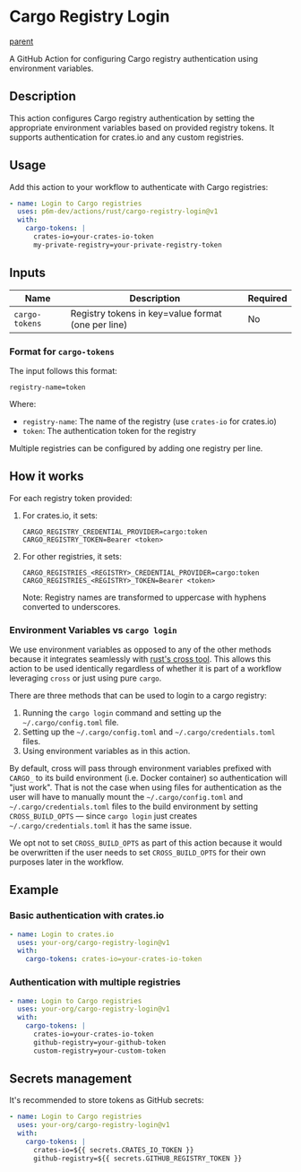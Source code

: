 # Cargo Registry Login

[parent](../README.md)

A GitHub Action for configuring Cargo registry authentication using environment variables.

## Description

This action configures Cargo registry authentication by setting the appropriate environment variables based on provided registry tokens. It supports authentication for crates.io and any custom registries.

## Usage

Add this action to your workflow to authenticate with Cargo registries:

```yaml
- name: Login to Cargo registries
  uses: p6m-dev/actions/rust/cargo-registry-login@v1
  with:
    cargo-tokens: |
      crates-io=your-crates-io-token
      my-private-registry=your-private-registry-token
```

## Inputs

| Name           | Description                                        | Required |
| -------------- | -------------------------------------------------- | -------- |
| `cargo-tokens` | Registry tokens in key=value format (one per line) | No       |

### Format for `cargo-tokens`

The input follows this format:

```
registry-name=token
```

Where:

- `registry-name`: The name of the registry (use `crates-io` for crates.io)
- `token`: The authentication token for the registry

Multiple registries can be configured by adding one registry per line.

## How it works

For each registry token provided:

1. For crates.io, it sets:

   ```
   CARGO_REGISTRY_CREDENTIAL_PROVIDER=cargo:token
   CARGO_REGISTRY_TOKEN=Bearer <token>
   ```

2. For other registries, it sets:

   ```
   CARGO_REGISTRIES_<REGISTRY>_CREDENTIAL_PROVIDER=cargo:token
   CARGO_REGISTRIES_<REGISTRY>_TOKEN=Bearer <token>
   ```

   Note: Registry names are transformed to uppercase with hyphens converted to underscores.

### Environment Variables vs `cargo login`

We use environment variables as opposed to any of the other methods because it integrates seamlessly with [rust's cross tool](https://github.com/cross-rs/cross). This allows this action to be used identically regardless of whether it is part of a workflow leveraging `cross` or just using pure `cargo`.

There are three methods that can be used to login to a cargo registry:

1. Running the `cargo login` command and setting up the `~/.cargo/config.toml` file.
2. Setting up the `~/.cargo/config.toml` and `~/.cargo/credentials.toml` files.
3. Using environment variables as in this action.

By default, cross will pass through environment variables prefixed with `CARGO_` to its build environment (i.e. Docker container) so authentication will "just work". That is not the case when using files for authentication as the user will have to manually mount the `~/.cargo/config.toml` and `~/.cargo/credentials.toml` files to the build environment by setting `CROSS_BUILD_OPTS` — since `cargo login` just creates `~/.cargo/credentials.toml` it has the same issue.

We opt not to set `CROSS_BUILD_OPTS` as part of this action because it would be overwritten if the user needs to set `CROSS_BUILD_OPTS` for their own purposes later in the workflow.

## Example

### Basic authentication with crates.io

```yaml
- name: Login to crates.io
  uses: your-org/cargo-registry-login@v1
  with:
    cargo-tokens: crates-io=your-crates-io-token
```

### Authentication with multiple registries

```yaml
- name: Login to Cargo registries
  uses: your-org/cargo-registry-login@v1
  with:
    cargo-tokens: |
      crates-io=your-crates-io-token
      github-registry=your-github-token
      custom-registry=your-custom-token
```

## Secrets management

It's recommended to store tokens as GitHub secrets:

```yaml
- name: Login to Cargo registries
  uses: your-org/cargo-registry-login@v1
  with:
    cargo-tokens: |
      crates-io=${{ secrets.CRATES_IO_TOKEN }}
      github-registry=${{ secrets.GITHUB_REGISTRY_TOKEN }}
```

